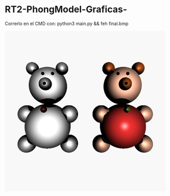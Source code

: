 # RT2-PhongModel-Graficas-
Correrlo en el CMD con: python3 main.py && feh final.bmp

![out](https://github.com/CristopherBarrios/RT2-PhongModel-Graficas-/blob/master/final.jpg)
